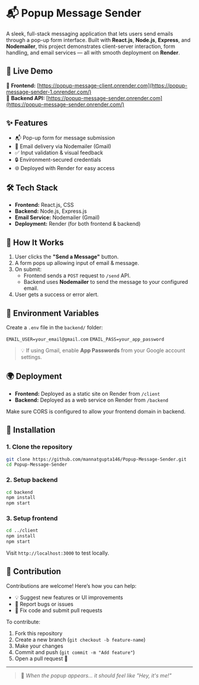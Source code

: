 # 📬 Popup Message Sender

A sleek, full-stack messaging application that lets users send emails through a pop-up form interface. Built with **React.js**, **Node.js**, **Express**, and **Nodemailer**, this project demonstrates client-server interaction, form handling, and email services — all with smooth deployment on **Render**.


## 🚀 Live Demo

🔗 **Frontend:** [https://popup-message-client.onrender.com](https://popup-message-sender-1.onrender.com/)  
🔗 **Backend API:** [https://popup-message-sender.onrender.com](https://popup-message-sender.onrender.com/)


## ✨ Features

- 📬 Pop-up form for message submission
- 📧 Email delivery via Nodemailer (Gmail)
- ✅ Input validation & visual feedback
- 🔒 Environment-secured credentials
- 🌐 Deployed with Render for easy access


## 🛠️ Tech Stack

- **Frontend:** React.js, CSS
- **Backend:** Node.js, Express.js
- **Email Service:** Nodemailer (Gmail)
- **Deployment:** Render (for both frontend & backend)


## 🧪 How It Works

1. User clicks the **"Send a Message"** button.
2. A form pops up allowing input of email & message.
3. On submit:
   - Frontend sends a `POST` request to `/send` API.
   - Backend uses **Nodemailer** to send the message to your configured email.
4. User gets a success or error alert.


## 🔐 Environment Variables

Create a `.env` file in the `backend/` folder:

```EMAIL_USER=your_email@gmail.com```
```EMAIL_PASS=your_app_password```

> 💡 If using Gmail, enable **App Passwords** from your Google account settings.


## 🌍 Deployment

* **Frontend:** Deployed as a static site on Render from `/client`
* **Backend:** Deployed as a web service on Render from `/backend`

Make sure CORS is configured to allow your frontend domain in backend.


## 🧰 Installation

### 1. Clone the repository

```bash
git clone https://github.com/mannatgupta146/Popup-Message-Sender.git
cd Popup-Message-Sender
```

### 2. Setup backend

```bash
cd backend
npm install
npm start
```

### 3. Setup frontend

```bash
cd ../client
npm install
npm start
```

Visit `http://localhost:3000` to test locally.


## 🤝 Contribution

Contributions are welcome! Here’s how you can help:

- 💡 Suggest new features or UI improvements  
- 🐛 Report bugs or issues  
- 🔧 Fix code and submit pull requests  

To contribute:

1. Fork this repository  
2. Create a new branch (`git checkout -b feature-name`)  
3. Make your changes  
4. Commit and push (`git commit -m "Add feature"`)  
5. Open a pull request 🎉  

---

> 🎉 *When the popup appears... it should feel like "Hey, it's me!"*

